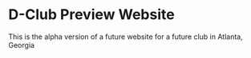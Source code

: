 # D-Club Preview Website
This is the alpha version of a future website for a future club in Atlanta, Georgia